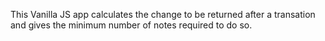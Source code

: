 This Vanilla JS app calculates the change to be returned after a transation and gives the minimum number of notes required to do so.

